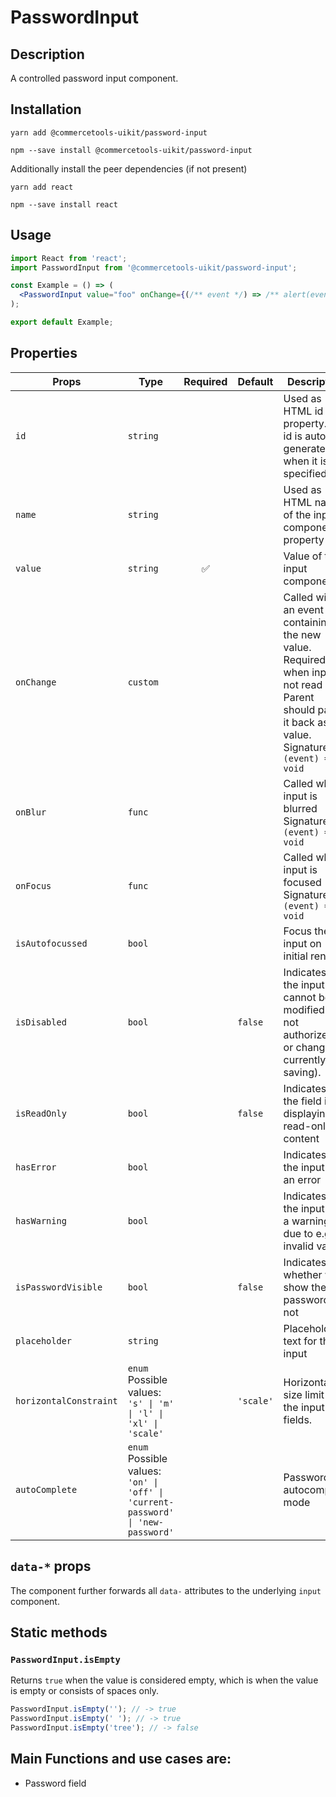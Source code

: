 <!-- THIS IS AN AUTOGENERATED FILE. DO NOT EDIT THIS FILE DIRECTLY. -->
<!-- This file is created by the `yarn generate-readme` script. -->

# PasswordInput

## Description

A controlled password input component.

## Installation

```
yarn add @commercetools-uikit/password-input
```

```
npm --save install @commercetools-uikit/password-input
```

Additionally install the peer dependencies (if not present)

```
yarn add react
```

```
npm --save install react
```

## Usage

```jsx
import React from 'react';
import PasswordInput from '@commercetools-uikit/password-input';

const Example = () => (
  <PasswordInput value="foo" onChange={(/** event */) => /** alert(event.target.value) */} />
);

export default Example;

```

## Properties

| Props                  | Type                                                                                  | Required | Default   | Description                                                                                                                                                  |
| ---------------------- | ------------------------------------------------------------------------------------- | :------: | --------- | ------------------------------------------------------------------------------------------------------------------------------------------------------------ |
| `id`                   | `string`                                                                              |          |           | Used as HTML id property. An id is auto-generated when it is not specified.                                                                                  |
| `name`                 | `string`                                                                              |          |           | Used as HTML name of the input component. property                                                                                                           |
| `value`                | `string`                                                                              |    ✅    |           | Value of the input component.                                                                                                                                |
| `onChange`             | `custom`                                                                              |          |           | Called with an event containing the new value. Required when input is not read only. Parent should pass it back as value.<br /> Signature: `(event) => void` |
| `onBlur`               | `func`                                                                                |          |           | Called when input is blurred<br /> Signature: `(event) => void`                                                                                              |
| `onFocus`              | `func`                                                                                |          |           | Called when input is focused<br /> Signature: `(event) => void`                                                                                              |
| `isAutofocussed`       | `bool`                                                                                |          |           | Focus the input on initial render                                                                                                                            |
| `isDisabled`           | `bool`                                                                                |          | `false`   | Indicates that the input cannot be modified (e.g not authorized, or changes currently saving).                                                               |
| `isReadOnly`           | `bool`                                                                                |          | `false`   | Indicates that the field is displaying read-only content                                                                                                     |
| `hasError`             | `bool`                                                                                |          |           | Indicates that the input has an error                                                                                                                        |
| `hasWarning`           | `bool`                                                                                |          |           | Indicates that the input has a warning due to e.g invalid values                                                                                             |
| `isPasswordVisible`    | `bool`                                                                                |          | `false`   | Indicates whether we show the password or not                                                                                                                |
| `placeholder`          | `string`                                                                              |          |           | Placeholder text for the input                                                                                                                               |
| `horizontalConstraint` | `enum`<br>Possible values:<br>`'s' \| 'm' \| 'l' \| 'xl' \| 'scale'`                  |          | `'scale'` | Horizontal size limit of the input fields.                                                                                                                   |
| `autoComplete`         | `enum`<br>Possible values:<br>`'on' \| 'off' \| 'current-password' \| 'new-password'` |          |           | Password autocomplete mode                                                                                                                                   |

## `data-*` props

The component further forwards all `data-` attributes to the underlying `input` component.

## Static methods

### `PasswordInput.isEmpty`

Returns `true` when the value is considered empty, which is when the value is empty or consists of spaces only.

```js
PasswordInput.isEmpty(''); // -> true
PasswordInput.isEmpty(' '); // -> true
PasswordInput.isEmpty('tree'); // -> false
```

## Main Functions and use cases are:

- Password field
